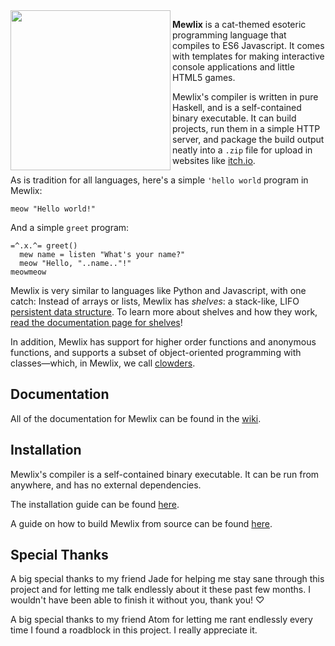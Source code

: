 <img align="left" width="256" height="256" src="logo.svg">

**Mewlix** is a cat-themed esoteric programming language that compiles to ES6 Javascript. It comes with templates for making interactive console applications and little HTML5 games.

Mewlix's compiler is written in pure Haskell, and is a self-contained binary executable. It can build projects, run them in a simple HTTP server, and package the build output neatly into a `.zip` file for upload in websites like [itch.io](https://itch.io/).

As is tradition for all languages, here's a simple `'hello world` program in Mewlix:
```mewlix
meow "Hello world!"
```
And a simple `greet` program:
```mewlix
=^.x.^= greet()
  mew name = listen "What's your name?"
  meow "Hello, "..name.."!"
meowmeow
```

Mewlix is very similar to languages like Python and Javascript, with one catch: Instead of arrays or lists, Mewlix has *shelves*: a stack-like, LIFO [persistent data structure](https://en.wikipedia.org/wiki/Persistent_data_structure). To learn more about shelves and how they work, [read the documentation page for shelves](todo)!

In addition, Mewlix has support for higher order functions and anonymous functions, and supports a subset of object-oriented programming with classes—which, in Mewlix, we call [clowders](https://www.merriam-webster.com/dictionary/clowder).

## Documentation
All of the documentation for Mewlix can be found in the [wiki](todo).

## Installation
Mewlix's compiler is a self-contained binary executable. It can be run from anywhere, and has no external dependencies.

The installation guide can be found [here](INSTALL.md).

A guide on how to build Mewlix from source can be found [here](INSTALL.md#build-from-source).

## Special Thanks
A big special thanks to my friend Jade for helping me stay sane through this project and for letting me talk endlessly about it these past few months. I wouldn't have been able to finish it without you, thank you! ♡

A big special thanks to my friend Atom for letting me rant endlessly every time I found a roadblock in this project. I really appreciate it.
